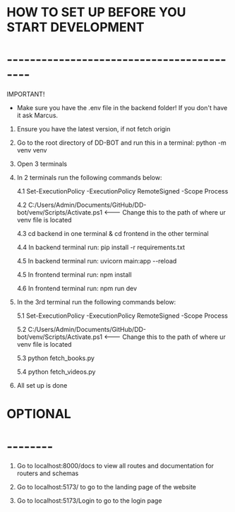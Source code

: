 # HOW TO SET UP BEFORE YOU START DEVELOPMENT
# ------------------------------------------

IMPORTANT!
- Make sure you have the .env file in the backend folder! If you don't have it ask Marcus.

1. Ensure you have the latest version, if not fetch origin

2. Go to the root directory of DD-BOT and run this in a terminal: python -m venv venv

3. Open 3 terminals

4. In 2 terminals run the following commands below:

    4.1 Set-ExecutionPolicy -ExecutionPolicy RemoteSigned -Scope Process  

    4.2 C:/Users/Admin/Documents/GitHub/DD-bot/venv/Scripts/Activate.ps1 <--- Change this to the path of where ur venv file is located

    4.3 cd backend in one terminal & cd frontend in the other terminal

    4.4 In backend terminal run: pip install -r requirements.txt

    4.5 In backend terminal run: uvicorn main:app --reload

    4.5 In frontend terminal run: npm install

    4.6 In frontend terminal run: npm run dev

5. In the 3rd terminal run the following commands below:

    5.1 Set-ExecutionPolicy -ExecutionPolicy RemoteSigned -Scope Process

    5.2 C:/Users/Admin/Documents/GitHub/DD-bot/venv/Scripts/Activate.ps1 <--- Change this to the path of where ur venv file is located

    5.3 python fetch_books.py

    5.4 python fetch_videos.py

6. All set up is done


# OPTIONAL
# --------

1. Go to localhost:8000/docs to view all routes and documentation for routers and schemas

2. Go to localhost:5173/ to go to the landing page of the website

3. Go to localhost:5173/Login to go to the login page
